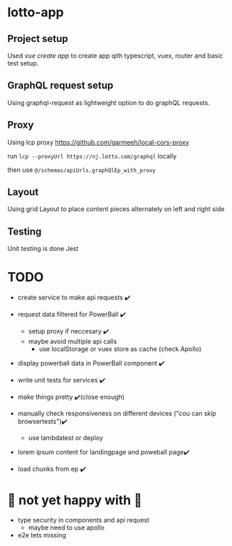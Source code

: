 # lotto-app



## Project setup

Used *vue create app* to create app qith typescript, vuex, router and basic test setup.

## GraphQL request setup

Using graphql-request as lightweight option to do graphQL requests.

## Proxy

Using lcp proxy <https://github.com/garmeeh/local-cors-proxy>

run `lcp --proxyUrl https://nj.lotto.com/graphql` locally

then use `@/schemas/apiUrls.graphQlEp_with_proxy`

## Layout

Using grid Layout to place content pieces alternately on left and right side

## Testing

Unit testing is done Jest

# TODO

- create service to make api requests ✔️
- request data filtered for PowerBall ✔️
  - setup proxy if neccesary ✔️
  - maybe avoid multiple api calls
    - use localStorage or vuex store as cache (check Apollo)
- display powerball data in PowerBall component ✔️
- write unit tests for services ✔️
- make things pretty ✔️(close enough)
- manually check responsiveness on different devices ("cou can skip browsertests")✔️
  - use lambdatest or deploy

- lorem ipsum content for landingpage and poweball page✔️
- load chunks from ep ✔️

# 🚧 not yet happy with 🚧

- type security in components and api request
  - maybe need to use apollo
- e2e tets missing
